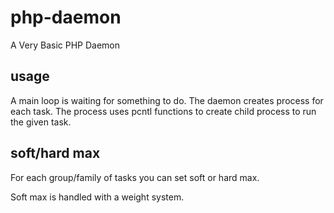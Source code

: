 # php-daemon
A Very Basic PHP Daemon

## usage

A main loop is waiting for something to do.
The daemon creates process for each task.
The process uses pcntl functions to create child process to run the given task.

## soft/hard max

For each group/family of tasks you can set soft or hard max.

Soft max is handled with a weight system.
